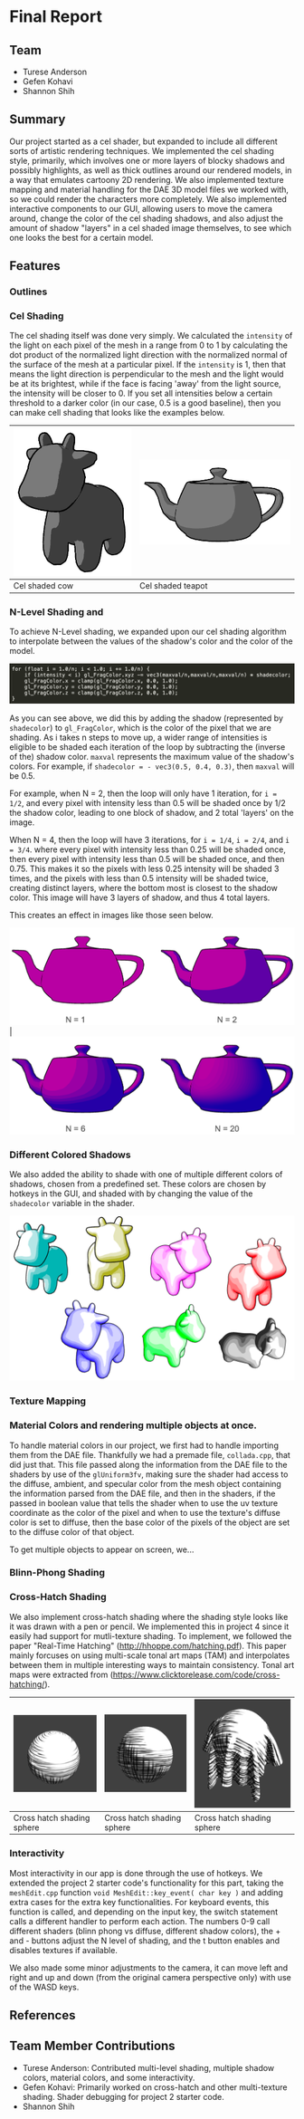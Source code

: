 # Final Report

## Team
- Turese Anderson
- Gefen Kohavi
- Shannon Shih

## Summary

Our project started as a cel shader, but expanded to include all different sorts of artistic rendering techniques. We implemented the cel shading style, primarily, which involves one or more layers of blocky shadows and possibly highlights, as well as thick outlines around our rendered models, in a way that emulates cartoony 2D rendering. We also implemented texture mapping and material handling for the DAE 3D model files we worked with, so we could render the characters more completely. We also implemented interactive components to our GUI, allowing users to move the camera around, change the color of the cel shading shadows, and also adjust the amount of shadow "layers" in a cel shaded image themselves, to see which one looks the best for a certain model.

## Features

### Outlines

### Cel Shading

The cel shading itself was done very simply. We calculated the `intensity` of the light on each pixel of the mesh in a range from 0 to 1 by calculating the dot product of the normalized light direction with the normalized normal of the surface of the mesh at a particular pixel. If the `intensity` is 1, then that means the light direction is perpendicular to the mesh and the light would be at its brightest, while if the face is facing 'away' from the light source, the intensity will be closer to 0. If you set all intensities below a certain threshold to a darker color (in our case, 0.5 is a good baseline), then you can make cell shading that looks like the examples below.

 |  ![Cel shaded cow](images/final/celcow.png) | ![Cel shaded teapot](images/final/celteapot.png)  | 
| -----------------------|-------------------------- | 
| Cel shaded cow | Cel shaded teapot | 

### N-Level Shading and

To achieve N-Level shading, we expanded upon our cel shading algorithm to interpolate between the values of the shadow's color and the color of the model.

![code snipper for N-Level Shading](images/final/nlayerscode.png)

As you can see above, we did this by adding the shadow (represented by `shadecolor`) to `gl_FragColor`, which is the color of the pixel that we are shading. As i takes n steps to move up, a wider range of intensities is eligible to be shaded each iteration of the loop by subtracting the (inverse of the) shadow color. `maxval` represents the maximum value of the shadow's colors. For example, if `shadecolor = - vec3(0.5, 0.4, 0.3)`, then `maxval` will be 0.5.

For example, when N = 2, then the loop will only have 1 iteration, for `i = 1/2`, and every pixel with intensity less than 0.5 will be shaded once by 1/2 the shadow color, leading to one block of shadow, and 2 total 'layers' on the image.

When N = 4, then the loop will have 3 iterations, for `i = 1/4`, `i = 2/4`, and `i = 3/4`. where every pixel with intensity less than 0.25 will be shaded once, then every pixel with intensity less than 0.5 will be shaded once, and then 0.75. This makes it so the pixels with less 0.25 intensity will be shaded 3 times, and the pixels with less than 0.5 intensity will be shaded twice, creating distinct layers, where the bottom most is closest to the shadow color. This image will have 3 layers of shadow, and thus 4 total layers.

This creates an effect in images like those seen below.

![Low N-levels](images/final/lownlevels.png) |![High N-levels](images/final/highnlevels.png)

### Different Colored Shadows

We also added the ability to shade with one of multiple different colors of shadows, chosen from a predefined set. These colors are chosen by hotkeys in the GUI, and shaded with by changing the value of the `shadecolor` variable in the shader.

![Multiple possible shadow colors](images/final/multicolors.png)

### Texture Mapping


### Material Colors and rendering multiple objects at once.

To handle material colors in our project, we first had to handle importing them from the DAE file. Thankfully we had a premade file, `collada.cpp`, that did just that. This file passed along the information from the DAE file to the shaders by use of the `glUniform3fv`, making sure the shader had access to the diffuse, ambient, and specular color from the mesh object containing the information parsed from the DAE file, and then in the shaders, if the passed in boolean value that tells the shader when to use the uv texture coordinate as the color of the pixel and when to use the texture's diffuse color is set to diffuse, then the base color of the pixels of the object are set to the diffuse color of that object.

To get multiple objects to appear on screen, we... <INFO NEEDED>

### Blinn-Phong Shading

### Cross-Hatch Shading

We also implement cross-hatch shading where the shading style looks like it was drawn with a pen or pencil. We implemented this in project 4 since it easily had support for mutli-texture shading. To implement, we followed the paper "Real-Time Hatching" (http://hhoppe.com/hatching.pdf). This paper mainly forcuses on using multi-scale tonal art maps (TAM) and interpolates between them in multiple interesting ways to maintain consistency. Tonal art maps were extracted from (https://www.clicktorelease.com/code/cross-hatching/).

| ![Cross hatch shading sphere](images/final/hatch1.png) | ![Cross hatch shading sphere](images/final/hatch2.png) | ![Cross hatch shading sphere](images/final/hatch3.png) |
| -----------------------|-------------------------- | -------------|
| Cross hatch shading sphere | Cross hatch shading sphere | Cross hatch shading sphere | 

### Interactivity

Most interactivity in our app is done through the use of hotkeys. We extended the project 2 starter code's functionality for this part, taking the `meshEdit.cpp` function `void MeshEdit::key_event( char key )` and adding extra cases for the extra key functionalities. For keyboard events, this function is called, and depending on the input key, the switch statement calls a different handler to perform each action. The numbers 0-9 call different shaders (blinn phong vs diffuse, different shadow colors), the + and - buttons adjust the N level of shading, and the t button enables and disables textures if available.

We also made some minor adjustments to the camera, it can move left and right and up and down (from the original camera perspective only) with use of the WASD keys.

## References

## Team Member Contributions

- Turese Anderson: Contributed multi-level shading, multiple shadow colors, material colors, and some interactivity.
- Gefen Kohavi: Primarily worked on cross-hatch and other multi-texture shading. Shader debugging for project 2 starter code.
- Shannon Shih
